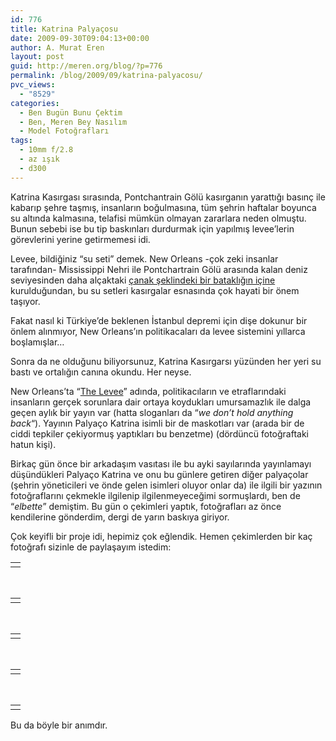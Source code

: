 ```yaml
---
id: 776
title: Katrina Palyaçosu
date: 2009-09-30T09:04:13+00:00
author: A. Murat Eren
layout: post
guid: http://meren.org/blog/?p=776
permalink: /blog/2009/09/katrina-palyacosu/
pvc_views:
  - "8529"
categories:
  - Ben Bugün Bunu Çektim
  - Ben, Meren Bey Nasılım
  - Model Fotoğrafları
tags:
  - 10mm f/2.8
  - az ışık
  - d300
---
```

Katrina Kasırgası sırasında, Pontchantrain Gölü kasırganın yarattığı basınç ile kabarıp şehre taşmış, insanların boğulmasına, tüm şehrin haftalar boyunca su altında kalmasına, telafisi mümkün olmayan zararlara neden olmuştu. Bunun sebebi ise bu tip baskınları durdurmak için yapılmış levee&#8217;lerin görevlerini yerine getirmemesi idi.

Levee, bildiğiniz &#8220;su seti&#8221; demek. New Orleans -çok zeki insanlar tarafından- Mississippi Nehri ile Pontchartrain Gölü arasında kalan deniz seviyesinden daha alçaktaki [çanak şeklindeki bir bataklığın içine](http://tinyurl.com/yl99dqh) kurulduğundan, bu su setleri kasırgalar esnasında çok hayati bir önem taşıyor.

Fakat nasıl ki Türkiye&#8217;de beklenen İstanbul depremi için dişe dokunur bir önlem alınmıyor, New Orleans&#8217;ın politikacaları da levee sistemini yıllarca boşlamışlar&#8230;

Sonra da ne olduğunu biliyorsunuz, Katrina Kasırgarsı yüzünden her yeri su bastı ve ortalığın canına okundu. Her neyse.

New Orleans&#8217;ta &#8220;[The Levee](http://www.nolevee.com/)&#8221; adında, politikacıların ve etraflarındaki insanların gerçek sorunlara dair ortaya koydukları umursamazlık ile dalga geçen aylık bir yayın var (hatta sloganları da &#8220;_we don&#8217;t hold anything back_&#8220;). Yayının Palyaço Katrina isimli bir de maskotları var (arada bir de ciddi tepkiler çekiyormuş yaptıkları bu benzetme) (dördüncü fotoğraftaki hatun kişi).

Birkaç gün önce bir arkadaşım vasıtası ile bu ayki sayılarında yayınlamayı düşündükleri Palyaço Katrina ve onu bu günlere getiren diğer palyaçolar (şehrin yöneticileri ve önde gelen isimleri oluyor onlar da) ile ilgili bir yazının fotoğraflarını çekmekle ilgilenip ilgilenmeyeceğimi sormuşlardı, ben de &#8220;_elbette_&#8221; demiştim. Bu gün o çekimleri yaptık, fotoğrafları az önce kendilerine gönderdim, dergi de yarın baskıya giriyor.

Çok keyifli bir proje idi, hepimiz çok eğlendik. Hemen çekimlerden bir kaç fotoğrafı sizinle de paylaşayım istedim:

<table border="0" width="100%">
  <tr>
    <td align="center">
      <img src="{{ site.baseurl }}/images/katrina-palyacosu-02-small.jpg" alt="" />
    </td>
  </tr>
</table>

<br class="blank" />

<table border="0" width="100%">
  <tr>
    <td align="center">
      <img src="{{ site.baseurl }}/images/katrina-palyacosu-03-small.jpg" alt="" />
    </td>
  </tr>
</table>

<br class="blank" />

<table border="0" width="100%">
  <tr>
    <td align="center">
      <img src="{{ site.baseurl }}/images/katrina-palyacosu-06-small.jpg" alt="" />
    </td>
  </tr>
</table>

<br class="blank" />

<table border="0" width="100%">
  <tr>
    <td align="center">
      <img src="{{ site.baseurl }}/images/katrina-palyacosu-18-small.jpg" alt="" />
    </td>
  </tr>
</table>

<br class="blank" />

<table border="0" width="100%">
  <tr>
    <td align="center">
      <img src="{{ site.baseurl }}/images/katrina-palyacosu-19-small.jpg" alt="" />
    </td>
  </tr>
</table>

Bu da böyle bir anımdır.

